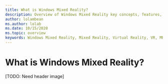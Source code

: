 ```yaml
---
title: What is Windows Mixed Reality?
description: Overview of Windows Mixed Reality key concepts, features, and usage.
author: lolambean
ms.author: lolab
ms.date: 10/15/2020
ms.topic: overview
keywords: Windows Mixed Reality, Mixed Reality, Virtual Reality, VR, MR,
---
```



# What is Windows Mixed Reality?

[TODO: Need header image]
